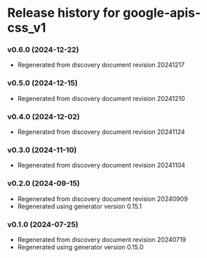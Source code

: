 # Release history for google-apis-css_v1

### v0.6.0 (2024-12-22)

* Regenerated from discovery document revision 20241217

### v0.5.0 (2024-12-15)

* Regenerated from discovery document revision 20241210

### v0.4.0 (2024-12-02)

* Regenerated from discovery document revision 20241124

### v0.3.0 (2024-11-10)

* Regenerated from discovery document revision 20241104

### v0.2.0 (2024-09-15)

* Regenerated from discovery document revision 20240909
* Regenerated using generator version 0.15.1

### v0.1.0 (2024-07-25)

* Regenerated from discovery document revision 20240719
* Regenerated using generator version 0.15.0

